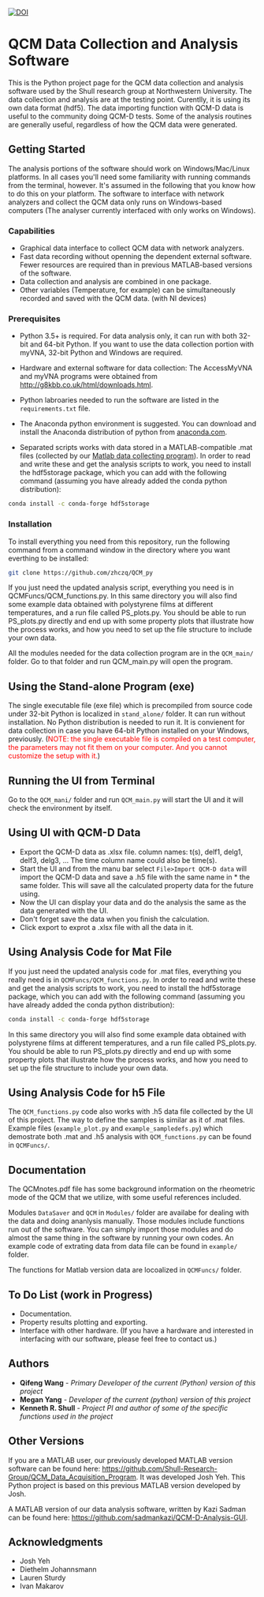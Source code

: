 [![DOI](https://zenodo.org/badge/138771761.svg)](https://zenodo.org/badge/latestdoi/138771761)

# QCM Data Collection and Analysis Software

This is the Python project page for the QCM data collection and analysis software used by the Shull research group at Northwestern University. The data collection and analysis are at the testing point. Curentlly, it is using its own data format (hdf5). The data importing function with QCM-D data is useful to the community doing QCM-D tests. Some of the analysis routines are generally useful, regardless of how the QCM data were generated.

## Getting Started

The analysis portions of the software should work on Windows/Mac/Linux platforms. In all cases you'll need some familiarity with running commands from the terminal, however. It's assumed in the following that you know how to do this on your platform. The software to interface with network analyzers and collect the QCM data only runs on Windows-based computers (The analyser currently interfaced with only works on Windows).

### Capabilities

* Graphical data interface to collect QCM data with network analyzers.  
* Fast data recording without openning the dependent external software. Fewer resources are required than in previous MATLAB-based versions of the software.  
* Data collection and analysis are combined in one package.  
* Other variables (Temperature, for example) can be simultaneously recorded and saved with the QCM data. (with NI devices)

### Prerequisites

* Python 3.5+ is required. For data analysis only, it can run with both 32-bit and 64-bit Python. If you want to use the data collection portion with myVNA, 32-bit Python and Windows are required.  

* Hardware and external software for data collection: The AccessMyVNA and myVNA programs were obtained from <http://g8kbb.co.uk/html/downloads.html>.
* Python labroaries needed to run the software are listed in the `requirements.txt` file.  
  
* The Anaconda python environment is suggested.  You can  download and install the Anaconda distribution of python from [anaconda.com](https://anaconda.com/download).  

* Separated scripts works with data stored in a MATLAB-compatible .mat files (collected by our [Matlab data collecting program](https://github.com/Shull-Research-Group/QCM_Data_Acquisition_Program)).  In order to read and write these and get the analysis scripts to work, you need to install the hdf5storage package, which you can add with the following command (assuming you have already added the conda python distribution):  

```bash
conda install -c conda-forge hdf5storage  
```

### Installation

To install everything you need from this repository, run the following command from a command window in the directory where you want everthing to be installed:

```bash
git clone https://github.com/zhczq/QCM_py
```

If you just need the updated analysis script, everything you need is in QCMFuncs/QCM_functions.py. In this same directory you will also find some example data obtained with polystyrene films at different temperatures, and a run file called PS_plots.py. You should be able to run PS_plots.py directly and end up with some property plots that illustrate how the process works, and how you need to set up the file structure to include your own data.

All the modules needed for the data collection program are in the `QCM_main/` folder. Go to that folder and run QCM_main.py will open the program.  

## Using the Stand-alone Program (exe)

The single executable file (exe file) which is precompiled from source code under 32-bit Python is localized in `stand_alone/` folder. It can run without installation. No Python distribution is needed to run it. It is convienent for data collection in case you have 64-bit Python installed on your Windows, previously. (<span style="color:red">NOTE: the single executable file is compiled on a test computer, the parameters may not fit them on your computer. And you cannot customize the setup with it.</span>)  

## Running the UI from Terminal

Go to the `QCM_mani/` folder and run `QCM_main.py` will start the UI and it will check the environment by itself.  

## Using UI with QCM-D Data

* Export the QCM-D data as .xlsx file. column names: t(s), delf1, delg1, delf3, delg3, ... The time column name could also be time(s).
* Start the UI and from the manu bar select `File>Import QCM-D data` will import the QCM-D data and save a .h5 file with the same name in * the same folder. This will save all the calculated property data for the future using.  
* Now the UI can display your data and do the analysis the same as the data generated with the UI.
* Don't forget save the data when you finish the calculation.
* Click export to exprot a .xlsx file with all the data in it.

## Using Analysis Code for Mat File  

If you just need the updated analysis code for .mat files, everything you really need is in `QCMFuncs/QCM_functions.py`. In order to read and write these and get the analysis scripts to work, you need to install the hdf5storage package, which you can add with the following command (assuming you have already added the conda python distribution):  

```bash
conda install -c conda-forge hdf5storage  
```

In this same directory you will also find some example data obtained with polystyrene films at different temperatures, and a run file called PS_plots.py. You should be able to run PS_plots.py directly and end up with some property plots that illustrate how the process works, and how you need to set up the file structure to include your own data.

## Using Analysis Code for h5 File  

The `QCM_functions.py` code also works with .h5 data file collected by the UI of this project. The way to define the samples is similar as it of .mat files. Example files (`example_plot.py` and `example_sampledefs.py`) which demostrate both .mat and .h5 analysis with `QCM_functions.py` can be found in  `QCMFuncs/`.

## Documentation

The QCMnotes.pdf file has some background information on the rheometric mode of the QCM that we utilize, with some useful references included.

Modules `DataSaver` and `QCM` in `Modules/` folder are availabe for dealing with the data and doing ananlysis manually. Those modules include functions run out of the software. You can simply import those modules and do almost the same thing in the software by running your own codes. An example code of extrating data from data file can be found in `example/` folder.

The functions for Matlab version data are locoalized in `QCMFuncs/` folder.  

## To Do List (work in Progress)

* Documentation.
* Property results plotting and exporting.
* Interface with other hardware. (If you have a hardware and interested in interfacing with our software, please feel free to contact us.)

## Authors

* **Qifeng Wang**  - *Primary Developer of the current (Python) version of this project*
* **Megan Yang**  - *Developer of the current (python) version of this project*
* **Kenneth R. Shull** - *Project PI and author of some of the specific functions used in the project*

## Other Versions

If you are a MATLAB user, our previously developed MATLAB version software can be found here: <https://github.com/Shull-Research-Group/QCM_Data_Acquisition_Program>. It was developed Josh Yeh. This Python project is based on this previous MATLAB version developed by Josh.  

A MATLAB version of our data analysis software, written by Kazi Sadman can be found here: <https://github.com/sadmankazi/QCM-D-Analysis-GUI>.

## Acknowledgments

* Josh Yeh
* Diethelm Johannsmann
* Lauren Sturdy
* Ivan Makarov
